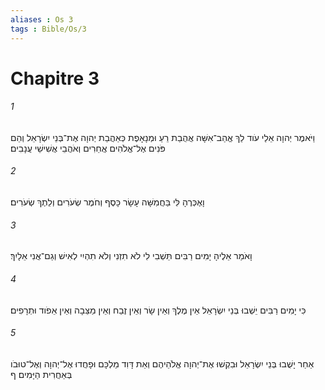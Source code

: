 ```yaml
---
aliases : Os 3
tags : Bible/Os/3
---
```


# Chapitre 3

###### 1
וַיֹּאמֶר יְהוָה אֵלַי עֹוד לֵךְ אֱהַב־אִשָּׁה אֲהֻבַת רֵעַ וּמְנָאָפֶת כְּאַהֲבַת יְהוָה אֶת־בְּנֵי יִשְׂרָאֵל וְהֵם פֹּנִים אֶל־אֱלֹהִים אֲחֵרִים וְאֹהֲבֵי אֲשִׁישֵׁי עֲנָבִים׃
###### 2
וָאֶכְּרֶהָ לִּי בַּחֲמִשָּׁה עָשָׂר כָּסֶף וְחֹמֶר שְׂעֹרִים וְלֵתֶךְ שְׂעֹרִים׃
###### 3
וָאֹמַר אֵלֶיהָ יָמִים רַבִּים תֵּשְׁבִי לִי לֹא תִזְנִי וְלֹא תִהְיִי לְאִישׁ וְגַם־אֲנִי אֵלָיִךְ׃
###### 4
כִּי יָמִים רַבִּים יֵשְׁבוּ בְּנֵי יִשְׂרָאֵל אֵין מֶלֶךְ וְאֵין שָׂר וְאֵין זֶבַח וְאֵין מַצֵּבָה וְאֵין אֵפֹוד וּתְרָפִים׃
###### 5
אַחַר יָשֻׁבוּ בְּנֵי יִשְׂרָאֵל וּבִקְשׁוּ אֶת־יְהוָה אֱלֹהֵיהֶם וְאֵת דָּוִד מַלְכָּם וּפָחֲדוּ אֶל־יְהוָה וְאֶל־טוּבֹו בְּאַחֲרִית הַיָּמִים׃ ף
